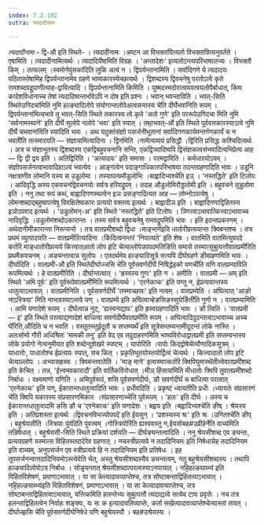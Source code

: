 ```yaml
---
index: 7.2.102
sutra: त्यदादीनामः

---
```

_त्यदादीनामः_ - द्वि-औ इति स्थिते- । त्यदादीनामः ।अष्टन आ विभक्ता॑वित्यतो विभक्तावित्यनुवर्तते । एषामिति । त्यदादीनामित्यर्थः । त्यदादिर्येषामिति विग्रहः । 'अन्तादेशः' इत्यलोऽन्त्यपरिभाषालभ्यः । विभक्तौ किम्  । तत्फलम् ।स्वमोर्नपुंसका॑दिति लुकि अत्वं न । द्विपर्यन्तानामिति । सर्वादिगणे ये त्यदादयः पठितास्तेषामिह द्विपर्यन्तानामेव ग्रहणे भाष्यकारस्येच्छत्यर्थः । द्विशब्दस्य द्विवचनेषु परतोऽत्वे कृते रामशब्दवद्रूपाणीत्याह-द्वावित्यादि । द्विपर्यन्तानामिति किमिति । युष्मदस्मदोरात्वयवत्वयलोपैर्बाधात्, किमः कादेशविधानाच्च तेषां त्यदादिष्वन्तर्भावेऽपि न दोष इति प्रश्नः । भवान् भवन्ताविति । भवत्-सिति स्थितेउगिदचा॑मिति नुमि हल्ङ्यादिलोपे संयोगान्तलोपेअत्वसन्तस्य चे॑ति दीर्घेभवा॑निति रूपम् । द्विपर्यन्ताना॑मित्यभावे तु भवत्-सिति स्थिते तकारस्य त्वे कृते 'अतो गुणे' इति पररूपेउगिदचा मिति नुमि 'सर्वनामस्थाने' इति दीर्घे सुलोपे नलोपे 'भवा' इति स्यात् । तथा॒भवत्-औ॑ इति स्थिते पूर्ववत्तकारस्याऽत्वे नुमि दीर्घे चभवाना॑विति स्यादिति भावः । अथ यदुक्तंसंज्ञो पसर्जनीभूतानां सर्वादिगणकार्यमन्तर्गणकार्यं च न भवती॑ति तत्स्मारयति — संज्ञायामित्यादिना । द्विर्नामेति ।नामे॑त्यव्ययं प्रसिद्धौ ।द्वि॑रिति प्रसिद्धः कश्चिदित्यर्थः । अत्र च संज्ञाभूतस्य द्विशब्दस्य एकद्विबहुवचनानि सन्ति, एकद्वित्र्यादिष्वपि द्विसंज्ञकत्वसंभवादित्यभिप्रेत्य आह — द्विः द्वी द्वय इति । अतिद्विरिति । 'अत्यादयः' इति समासः । परमद्वाविति । कर्मधारयोऽयम् । संज्ञोपसर्जनत्वाभावादिहाऽत्वं भवत्येव । आङ्गत्वेन पदाङ्गाधिकारपरिभाषया तदन्तग्रहणादिति भावः । उडूनि नक्षत्राणीव लोमानि यस्य स उडुलोमा । तस्यापत्यमौडुलोभिः ।बाह्वादिभ्यश्चे॑ति इञ् । 'नस्तद्धिते' इति टिलोपः । आदिवृद्धि अस्य एकवचनद्विवचनयोः सर्वत्र हरिवद्रूपम् । तदाह औडुलोमिरौड्डलोमी इति । बहुवचने तूडुलोमा इति । ननु तथा रूपं कथं, बाह्वादिगणस्थत्वेन इञः प्रसङ्गादित्यत आह — लोम्नोऽपत्येषु । लोमन्शब्दाद्बहुष्वपत्येषु विवक्षितेष्वकारः प्रत्ययो वक्तव्य इत्यर्थः । बाह्वादीञ इति । बाह्वादिगणाद्विहितस्य इञोऽपवाद इत्यर्थः । 'उडुलोमन्-अ' इति स्थिते 'नस्तद्धिते' इति टिलोपः । ञ्णित्त्वाऽभावात्कित्त्वाऽभावाच्च नादिवृद्धिः ।उडुलोम॑शब्दोऽकारान्तः । तस्य सर्वत्र बहुवचनेषु रामवद्रूपमिति भावः । इति इदन्तप्रकरणम् । अथेदानीमीकारान्ता निरूप्यन्ते । तत्र वातप्रमीशब्दो द्विधा ।माङ्भाने॑इति धातोरीप्रत्ययान्तः क्विबन्तश्च । तत्र प्रथमं व्युत्पादयति — वातप्रमीरित्यादिना ।कि॑दित्यनन्तरं 'निपात्यते' इति शेषः । वातमिति वातमित्युपपदे कर्तरि माङ्धातोरीप्रत्यये कित्त्वात्आतो लोप इटि चे॑त्यल्लोपेउपपदमतिङि॑ति समासे तस्मात्सुबुत्पत्तौवातप्रमी॑रिति प्रथमैकवचनम् । अङ्यन्तत्वान्न सुलोपः । एतदर्थमेव हल्ङ्यादिसूत्रे सत्यपि दीर्घग्रहणे ङीब्ग्रहणमिति भावः । दीर्घादिति । वातप्रमी-औ इति स्थितेदीर्घाज्जसि चे॑ति पूर्वसवर्णदीर्घे निषिद्धेइको यणची॑ति यणि वातप्रम्याविति रूपमित्यर्थः । हे वातप्रमीरिति । दीर्घान्तत्वात् । 'ह्रस्वस्य गुणः' इति न । अमीति । वातप्रमी — अम् इति स्थिते 'अमि पूर्वः' इति पूर्वरूपेवातप्रमी॑मिति रूपमित्यर्थः । 'एरनेकाचः' इति यण्तु न, ईप्रत्ययान्तस्य धातुत्वाऽभावात् । वातप्रमीनिति । पूर्वसवर्णदीर्घे 'तस्माच्छसः' इति नत्वम् । वातप्रम्येति । अघित्वात् 'आङो नाऽस्त्रिया' मिति नाभावस्याऽभावे यण् । वातप्रम्ये इति अघित्वान्हेङसिङस्सुघेर्ङिती॑ति गुणो न । वातप्रम्यामिति । आमि यणादेशे रूपम् । दीर्घत्वान्न नुट्, 'ह्यस्वनद्यापः' इति ह्रस्वग्रहणादिति भावः । ङौ त्विति । 'वातप्रमी — इ' इति स्थिते परत्वाद्यणादेशं बाधित्वा सवर्णदीर्घेवातप्रमी॑ति रूपम् । अघित्वादिदुदन्तत्वाऽभावाच्च अच्च घे॑रिति,औ॑दिति च न भवति । वस्तुतस्तुईदूतौ च सप्तम्यर्थे॑ इति सूत्रेसप्तम्यन्तमीदूदन्तं लोके नास्ति । अतःसोमो गौरी अधिश्रितः॑ 'मामकी तनू' इति वेद एव तदुदाहरण॑मिति भाष्यविरोधाद्वातप्रमी इति सप्तम्यन्तस्य लोके प्रयोगो नेत्यनुमीयत इति शब्देन्दुशेखरे स्पष्टम् । यापोरिति ।पापोः किद्द्वोषेचे॑त्यौणादिकसूत्रम् । याधातोः, पाधातोश्च ईप्रत्ययः स्यात्, सच कित् । प्रकृतिभूतयोस्तयोर्द्वित्वं चेत्यर्थः । कित्त्वादातो लोप इटि चेत्याल्लोपः । अभ्यासह्रस्वः । क्विबन्तवातेति । 'माङ् माने' इत्यस्मात्कर्तरि क्विपिघुमास्थे॑तीत्त्वेवातप्रमी॑शब्द इति केचित् । तन्न, 'ईत्त्वमवकारादौ' इति वार्तिकविरोधात् ।मीञ् हिंसाया॑मिति मीधातोः क्विपि तुवातप्रमी॑शब्दो निर्बाधः । वक्ष्यमाणो यणिति । अमिपूर्वरूपं, शसि पूर्वसवर्णदीर्घः, ङौ सवर्णदीर्घं च बाधित्वा परत्वात् 'एरनेकाचः' इति यण्, ईकारान्तधातुत्वादिति भावः । प्रधीवदिति । प्रकृष्टं ध्यायतीति प्रधीः ।ध्यायतेः संप्रसारणं चे॑ति क्विपि यकारस्य संप्रसारणमिकारः ।संप्रसारणाच्चे॑ति पूर्वरूपम् । 'हलः' इति दीर्घः । अस्य च ईकारान्तधातुत्वादमि ङसि ङौ च 'एरनेकाचः' इति यणादेशः । बह्वय इति ।बह्वादिभ्यश्चे॑ति ङीष् । श्रेयस्य इति । अतिप्रशस्ता इत्यर्थः ।द्विवचनविभज्योपपदे॑ इति ईयसुन् । 'प्रशस्यस्य श्रः' इति श्रः ।उगितश्चे॑ति ङीप् । बहुश्रेयसीति ।स्त्रियाः पुंव॑दिति पुंवत्त्वम् ।गोस्त्रियोरि॑ति ह्यस्ववस्तु न,ईयसोबह#उव्रीहेर्नेति वाच्य॑मिति तन्निषेधात् । बहुश्रेयसी-सिति स्थिते प्रक्रियां दर्शयति — दीर्घङ्यन्तत्वादिति । ननु श्रेयसीशब्द एव ङ्यन्तः, प्रत्ययग्रहणे यस्मात्स विहितस्तदादेरेव ग्रहणात् । नचस्त्रीप्रत्यये न तदादिनियमः॑ इति निषेधान्नेह तदादिनियम इति वाच्यम्, अनुपसर्जन एव स्त्रीप्रत्यये हि न तदादिनियम इति प्रतिषेधः । इह तूपसर्जनन्वात्तदादिनियमोऽस्त्येवेति चेत्, अस्तु श्रेयसीशब्दस्यैव ङ्यन्तत्वम्, नतु बहुश्रेयसीशब्दस्य । तथापि हल्ङ्यादिलोपोऽत्र निर्बाधः । सोङ्र्यन्तात् श्रेयसीशब्दात्परत्वस्याऽनपायात् । नहि॒हल्ङ्याब्भ्य॑ इति विहितविशेषणं, प्रमाणाऽभावात् । या सा केत्यादावव्याप्तेश्च, तत्र सोष्टाबन्ताद्विहितत्वाऽभावात् । नहि॒हल्ङ्याब्भ्य॑इति विहितविशेषणं, प्रमाणाऽभावात् । या सा केत्यादावव्याप्तेश्च, तत्र सोष्टाबन्ताद्विहितत्वाऽभावात्, यत्त्त्किमिति हलन्तेभ्यः सुबुत्पत्तौ त्यदाद्यत्वे सत्येव टापः प्रवृत्तेः । नच तत्र हलन्ताद्विहितत्वेन निर्वाहः शङ्क्यः, यः सः क इत्यादावतिव्याप्तेः, कर्ता सखेत्यादावव्याप्तेश्चेत्यास्तां तावत् ।दीर्घाज्झसि चे॑ति पूर्वसवर्णदीर्घनिषेधे यणि बहुश्रेयस्यौ । बह#उश्रेयस्यः । 